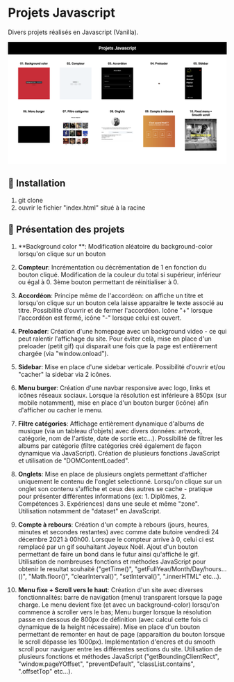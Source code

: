 # Projets Javascript

Divers projets réalisés en Javascript (Vanilla).

![Screenshot](screenshot.png)

## 🚀 Installation

1. git clone
2. ouvrir le fichier "index.html" situé à la racine

## 👀 Présentation des projets

1.  **Background color **: Modification aléatoire du background-color lorsqu'on clique sur un bouton

2.  **Compteur**: Incrémentation ou décrémentation de 1 en fonction du bouton cliqué. Modification de la couleur du total si supérieur, inférieur ou égal à 0. 3ème bouton permettant de réinitialiser à 0.

3.  **Accordéon**: Principe même de l'accordéon: on affiche un titre et lorsqu'on clique sur un bouton cela laisse apparaitre le texte associé au titre. Possibilité d'ouvrir et de fermer l'accordéon. Icône "+" lorsque l'accordéon est fermé, icône "-" lorsque celui est ouvert.

4.  **Preloader**: Création d'une homepage avec un background video - ce qui peut ralentir l'affichage du site. Pour éviter celà, mise en place d'un preloader (petit gif) qui disparait une fois que la page est entièrement chargée (via "window.onload").

5.  **Sidebar**: Mise en place d'une sidebar verticale. Possibilité d'ouvrir et/ou "cacher" la sidebar via 2 icônes.

6.  **Menu burger**: Création d'une navbar responsive avec logo, links et icônes réseaux sociaux. Lorsque la résolution est inférieure à 850px (sur mobile notamment), mise en place d'un bouton burger (icône) afin d'afficher ou cacher le menu.

7.  **Filtre catégories**: Affichage entièrement dynamique d'albums de musique (via un tableau d'objets) avec divers données: artwork, catégorie, nom de l'artiste, date de sortie etc...). Possibilité de filtrer les albums par catégorie (filtre catégories créé également de façon dynamique via JavaScript). Création de plusieurs fonctions JavaScript et utilisation de "DOMContentLoaded".

8.  **Onglets**: Mise en place de plusieurs onglets permettant d'afficher uniquement le contenu de l'onglet selectionné. Lorsqu'on clique sur un onglet son contenu s'affiche et ceux des autres se cache - pratique pour présenter différentes informations (ex: 1. Diplômes, 2. Compétences 3. Expériences) dans une seule et même "zone". Utilisation notamment de "dataset" en JavaScript.

9.  **Compte à rebours**: Création d'un compte à rebours (jours, heures, minutes et secondes restantes) avec comme date butoire vendredi 24 décembre 2021 à 00h00. Lorsque le compteur arrive à 0, celui ci est remplacé par un gif souhaitant Joyeux Noël. Ajout d'un bouton permettant de faire un bond dans le futur ainsi qu'affiché le gif. Utilisation de nombreuses fonctions et méthodes JavaScript pour obtenir le resultat souhaité ("getTime()", "getFullYear/Month/Day/hours...()", "Math.floor()", "clearInterval()", "setInterval()", ".innerHTML" etc...).

10.  **Menu fixe + Scroll vers le haut**: Création d'un site avec diverses fonctionnalités: barre de navigation (menu) transparent lorsque la page charge. Le menu devient fixe (et avec un background-color) lorsqu'on commence à scroller vers le bas; Menu burger lorsque la résolution passe en dessous de 800px de définition (avec calcul cette fois ci dynamique de la height nécessaire). Mise en place d'un bouton permettant de remonter en haut de page (apparaition du bouton lorsque le scroll dépasse les 1000px). Implémentation d'encres et du smooth scroll pour naviguer entre les différentes sections du site. Utilisation de plusieurs fonctions et méthodes JavaScript ("getBoundingClientRect", "window.pageYOffset", "preventDefault", "classList.contains", ".offsetTop" etc...).
